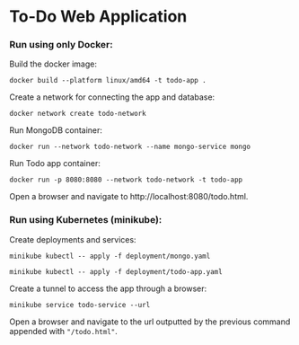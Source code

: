 # To-Do Web Application 

### Run using only Docker:

Build the docker image:

`docker build --platform linux/amd64 -t todo-app .`

Create a network for connecting the app and database:

`docker network create todo-network`

Run MongoDB container:

`docker run --network todo-network --name mongo-service mongo`

Run Todo app container:

`docker run -p 8080:8080 --network todo-network -t todo-app`

Open a browser and navigate to http://localhost:8080/todo.html.

### Run using Kubernetes (minikube):

Create deployments and services:

`minikube kubectl -- apply -f deployment/mongo.yaml`

`minikube kubectl -- apply -f deployment/todo-app.yaml`

Create a tunnel to access the app through a browser:

`minikube service todo-service --url`

Open a browser and navigate to the url outputted by the previous command appended with `"/todo.html"`.

